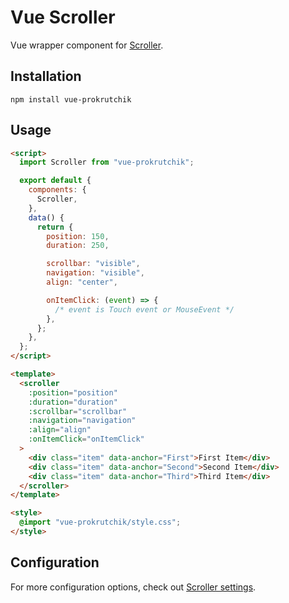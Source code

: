 # Vue Scroller

Vue wrapper component for [Scroller](https://github.com/bespoyasov/scroller).

## Installation

`npm install vue-prokrutchik`

## Usage

```html
<script>
  import Scroller from "vue-prokrutchik";

  export default {
    components: {
      Scroller,
    },
    data() {
      return {
        position: 150,
        duration: 250,

        scrollbar: "visible",
        navigation: "visible",
        align: "center",

        onItemClick: (event) => {
          /* event is Touch event or MouseEvent */
        },
      };
    },
  };
</script>

<template>
  <scroller
    :position="position"
    :duration="duration"
    :scrollbar="scrollbar"
    :navigation="navigation"
    :align="align"
    :onItemClick="onItemClick"
  >
    <div class="item" data-anchor="First">First Item</div>
    <div class="item" data-anchor="Second">Second Item</div>
    <div class="item" data-anchor="Third">Third Item</div>
  </scroller>
</template>

<style>
  @import "vue-prokrutchik/style.css";
</style>
```

## Configuration

For more configuration options, check out [Scroller settings](https://github.com/bespoyasov/scroller#configuration).
